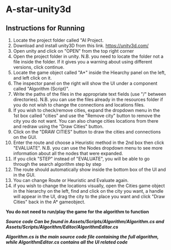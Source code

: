 # A-star-unity3d


## Instructions for Running ##

1. Locate the project folder called "AI Project.
2. Download and install unity3D from this link. https://unity3d.com/
3. Open unity and click on "OPEN" from the top right corner
4. Open the project folder in unity. N.B. you need to locate the folder not a file inside the folder. If it gives you a warning about using different versions, click continue.
5. Locate the game object called "A*" inside the Hiearchy panel on the left, and left click on it.
6. The inspector panel on the right will show the UI under a component called "Algorithm (Script)".
7. Write the paths of the files in the appropriate text fields (use "/" between directories). N.B. you can use the files already in the resources folder if you do not wish to change the connections and locations files.
8. If you wish to check/remove cities, expand the dropdown menu in the 1st box called "cities" and use the "Remove city" button to remove the city you do not want. You can also change cities locations from there and redraw using the "Draw Cities" button.
9. Click on the "DRAW CITIES" button to draw the cities and connections on the GUI.
10. Enter the route and choose a Heuristic method in the 2nd box then click "EVALUATE". N.B. you can use the Nodes dropdown menu to see more information about all the nodes that were expanded.
11. If you click "STEP" instead of "EVALUATE", you will be able to go through the search algorithm step by step
12. The route should automatically show inside the bottom box of the UI and in the GUI.
13. You can change Route or Heuristic and Evaluate again.
14. if you wish to change the locations visually, open the Cities game object in the hierarchy on the left, find and click on the city you want, a handle will appear in the UI, drag the city to the place you want and click "Draw Cities" back in the A* gameobject.

**You do not need to run/play the game for the algorithm to function**

***Source code Can be found in Assets/Scripts/Algorithm/Algorithm.cs   and    Assets/Scripts/Algorithm/Editor/AlgorithmEditor.cs***

***Algorithm.cs is the main source code file containing the full algorithm, while AlgorithmEditor.cs contains all the UI related code***
